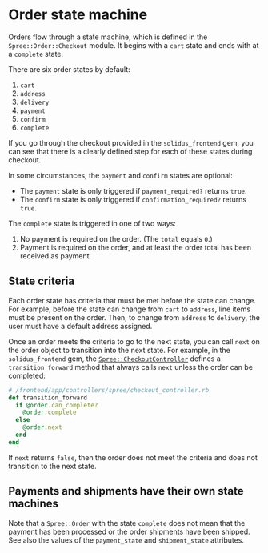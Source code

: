 # Order state machine

Orders flow through a state machine, which is defined in the
`Spree::Order::Checkout` module. It begins with a `cart` state and ends with
at a `complete` state.

There are six order states by default:

1. `cart`
2. `address`
3. `delivery`
4. `payment`
5. `confirm`
6. `complete`

If you go through the checkout provided in the `solidus_frontend` gem, you can
see that there is a clearly defined step for each of these states during checkout.

In some circumstances, the `payment` and `confirm` states are optional:

- The `payment` state is only triggered if `payment_required?` returns `true`.
- The `confirm` state is only triggered if `confirmation_required?` returns
  `true`.

The `complete` state is triggered in one of two ways:

1. No payment is required on the order. (The `total` equals `0`.)
2. Payment is required on the order, and at least the order total has been
   received as payment.

## State criteria

Each order state has criteria that must be met before the state can change. For
example, before the state can change from `cart` to `address`, line items must be
present on the order. Then, to change from `address` to `delivery`, the user
must have a default address assigned.

Once an order meets the criteria to go to the next state, you can call `next` on
the order object to transition into the next state. For example, in the
`solidus_frontend` gem, the [`Spree::CheckoutController`][checkout-controller]
defines a `transition_forward` method that always calls `next` unless the order
can be completed:

```ruby
# /frontend/app/controllers/spree/checkout_controller.rb
def transition_forward
  if @order.can_complete?
    @order.complete
  else
    @order.next
  end
end
``` 

If `next` returns `false`, then the order does not meet the criteria and does
not transition to the next state.

[checkout-controller]: https://github.com/solidusio/solidus/blob/master/frontend/app/controllers/spree/checkout_controller.rb

## Payments and shipments have their own state machines

Note that a `Spree::Order` with the state `complete` does not mean that the
payment has been processed or the order shipments have been shipped. See also the
values of the `payment_state` and `shipment_state` attributes.

<!-- TODO:
  Once it's merged, link to documentation about checkout. This section only
  attempts to summarize some of what happens during the checkout flow.

  It may be useful to link to the payments documentation once it's merged, too.
-->

